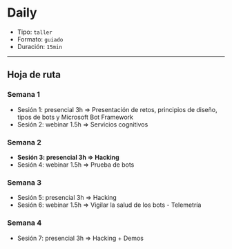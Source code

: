 # Daily

* Tipo: `taller`
* Formato: `guiado`
* Duración: `15min`

***

## Hoja de ruta

### Semana 1

* Sesión 1: presencial 3h => Presentación de retos, principios de diseño, tipos
  de bots y Microsoft Bot Framework
* Sesión 2: webinar 1.5h => Servicios cognitivos

### Semana 2

* **Sesión 3: presencial 3h => Hacking**
* Sesión 4: webinar 1.5h => Prueba de bots

### Semana 3

* Sesión 5: presencial 3h => Hacking
* Sesión 6: webinar 1.5h => Vigilar la salud de los bots - Telemetría

### Semana 4

* Sesión 7: presencial 3h => Hacking + Demos
